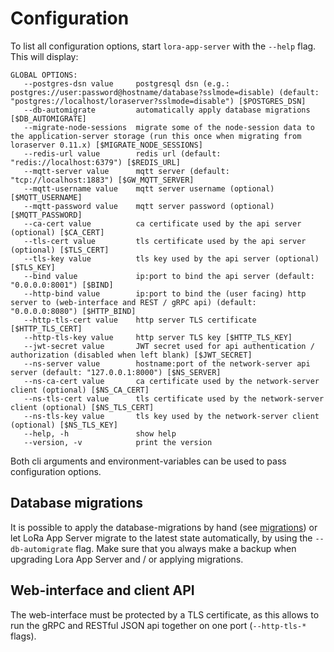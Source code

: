 # Configuration

To list all configuration options, start `lora-app-server` with the `--help`
flag. This will display:

```
GLOBAL OPTIONS:
   --postgres-dsn value     postgresql dsn (e.g.: postgres://user:password@hostname/database?sslmode=disable) (default: "postgres://localhost/loraserver?sslmode=disable") [$POSTGRES_DSN]
   --db-automigrate         automatically apply database migrations [$DB_AUTOMIGRATE]
   --migrate-node-sessions  migrate some of the node-session data to the application-server storage (run this once when migrating from loraserver 0.11.x) [$MIGRATE_NODE_SESSIONS]
   --redis-url value        redis url (default: "redis://localhost:6379") [$REDIS_URL]
   --mqtt-server value      mqtt server (default: "tcp://localhost:1883") [$GW_MQTT_SERVER]
   --mqtt-username value    mqtt server username (optional) [$MQTT_USERNAME]
   --mqtt-password value    mqtt server password (optional) [$MQTT_PASSWORD]
   --ca-cert value          ca certificate used by the api server (optional) [$CA_CERT]
   --tls-cert value         tls certificate used by the api server (optional) [$TLS_CERT]
   --tls-key value          tls key used by the api server (optional) [$TLS_KEY]
   --bind value             ip:port to bind the api server (default: "0.0.0.0:8001") [$BIND]
   --http-bind value        ip:port to bind the (user facing) http server to (web-interface and REST / gRPC api) (default: "0.0.0.0:8080") [$HTTP_BIND]
   --http-tls-cert value    http server TLS certificate [$HTTP_TLS_CERT]
   --http-tls-key value     http server TLS key [$HTTP_TLS_KEY]
   --jwt-secret value       JWT secret used for api authentication / authorization (disabled when left blank) [$JWT_SECRET]
   --ns-server value        hostname:port of the network-server api server (default: "127.0.0.1:8000") [$NS_SERVER]
   --ns-ca-cert value       ca certificate used by the network-server client (optional) [$NS_CA_CERT]
   --ns-tls-cert value      tls certificate used by the network-server client (optional) [$NS_TLS_CERT]
   --ns-tls-key value       tls key used by the network-server client (optional) [$NS_TLS_KEY]
   --help, -h               show help
   --version, -v            print the version
```

Both cli arguments and environment-variables can be used to pass configuration
options.

## Database migrations

It is possible to apply the database-migrations by hand
(see [migrations](https://github.com/brocaar/lora-app-server/tree/master/migrations))
or let LoRa App Server migrate to the latest state automatically, by using
the `--db-automigrate` flag. Make sure that you always make a backup when
upgrading Lora App Server and / or applying migrations.

## Web-interface and client API

The web-interface must be protected by a TLS certificate, as this allows to
run the gRPC and RESTful JSON api together on one port (`--http-tls-*` flags).
